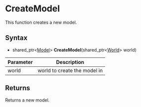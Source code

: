 # CreateModel

This function creates a new model.

## Syntax

- shared_ptr<[Model](Model.md)\> **CreateModel**(shared_ptr<[World](World.md)\> world)

| Parameter | Description |
|---|---|
| world | world to create the model in |

## Returns

Returns a new model.
